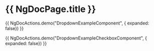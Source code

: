 # {{ NgDocPage.title }}

{{ NgDocActions.demo("DropdownExampleComponent", { expanded: false}) }}

{{ NgDocActions.demo("DropdownExampleCheckboxComponent", { expanded: false}) }}
